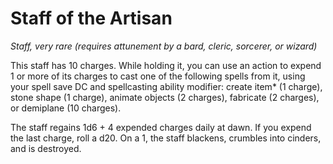 # Staff of the Artisan
*Staff, very rare (requires attunement by a bard, cleric, sorcerer, or wizard)*

This staff has 10 charges. While holding it, you can use an action to expend 1 or more of its charges to cast one of the following spells from it, using your spell save DC and spellcasting ability modifier: create item* (1 charge), stone shape (1 charge), animate objects (2 charges), fabricate (2 charges), or demiplane (10 charges).

The staff regains 1d6 + 4 expended charges daily at dawn. If you expend the last charge, roll a d20. On a 1, the staff blackens, crumbles into cinders, and is destroyed.